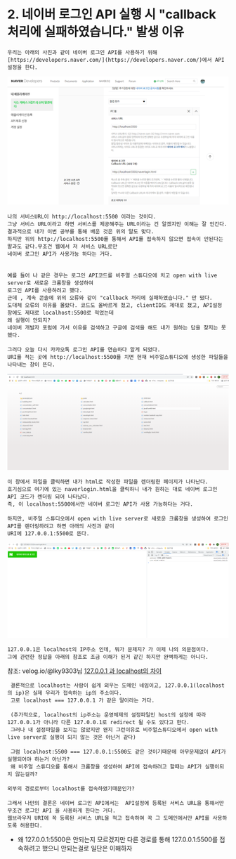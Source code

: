 
# 2. 네이버 로그인 API 실행 시 "callback 처리에 실패하였습니다." 발생 이유


    우리는 아래의 사진과 같이 네이버 로그인 API를 사용하기 위해 
    [https://developers.naver.com/](https://developers.naver.com/)에서 API설정을 한다. 

![네이버로그인 API설정](./images/naverloginAPI.png)

    나의 서비스URL이 http://localhost:5500 이라는 것이다. 
    그냥 서비스 URL이라고 하면 서비스를 제공해주는 URL이라는 건 알겠지만 이해는 잘 안간다. 
    결과적으로 내가 이번 공부를 통해 배운 것은 위의 말도 맞다. 
    하지만 위의 http://localhost:5500를 통해서 API를 접속하지 않으면 접속이 안된다는 말과도 같다.무조건 웹에서 저 서비스 URL로만 
    네이버 로그인 API가 사용가능 하다는 거다.


    예를 들어 나 같은 경우는 로그인 API코드를 비주얼 스튜디오에 치고 open with live server로 새로운 크롬창을 생성하여
    로그인 API를 사용하려고 했다. 
    근데 , 계속 콘솔에 위의 오류와 같이 "callback 처리에 실패하였습니다." 만 떴다. 
    도대체 오류의 이유를 몰랐다. 코드도 올바르게 쳤고, clientID도 제대로 쳤고, API설정 창에도 제대로 localhost:5500로 적었는데 
    왜 실행이 안되지?
    네이버 개발자 포럼에 가서 이유를 검색하고 구글에 검색을 해도 내가 원하는 답을 찾지는 못했다.

    그러다 오늘 다시 카카오톡 로그인 API를 연습하다 알게 되었다. 
    URI를 적는 곳에 http://localhost:5500를 치면 현재 비주얼스튜디오에 생성한 파일들을 나타내는 창이 뜬다. 

![localhost:5500](./images/localhost5500.png)

    이 창에서 파일을 클릭하면 내가 html로 작성한 파일을 렌더링한 페이지가 나타난다. 
    호기심으로 여기에 있는 naverlogin.html을 클릭하니 내가 원하는 대로 네이버 로그인 API 코드가 렌더링 되어 나타났다.
    즉, 이 localhost:5500에서만 네이버 로그인 API가 사용 가능하다는 거다. 

    하지만, 비주얼 스튜디오에서 open with live server로 새로운 크롬창을 생성하여 로그인 API를 렌더링하려고 하면 아래의 사진과 같이
    URI에 127.0.0.1:5500로 뜬다.
![localhost:5500](./images/127.0.0.1_5500.png)</br>

    127.0.0.1은 localhost의 IP주소 인데, 뭐가 문제지? 가 이제 나의 의문점이다. 
    그에 관련한 정답을 아래의 참조로 조금 이해가 된거 같긴 하지만 완벽하게는 아니다. 

참조: velog.io/@lky9303님 [127.0.0.1 과 localhost의 차이](https://velog.io/@lky9303/127.0.0.1-%EA%B3%BC-localhost%EC%9D%98-%EC%B0%A8%EC%9D%B4)
     
     결론적으로 localhost는 사람이 쉽게 외우는 도메인 네임이고, 127.0.0.1(localhost의 ip)은 실제 우리가 접속하는 ip의 주소이다.
     고로 localhost === 127.0.0.1 가 같은 말이라는 거다.

     (추가적으로, localhost의 ip주소는 운영체제의 설정파일인 host의 설정에 따라 127.0.0.1가 아니라 다른 127.0.0.1로 redirect 될 수도 있다고 한다.
     그러나 내 설정파일을 보지는 않았지만 왠지 그런이유로 비주얼스튜디오에서 open with live server로 실행이 되지 않는 것은 아닌거 같다)
     
     그럼 localhost:5500 === 127.0.0.1:5500도 같은 것이기때문에 아무문제없이 API가 실행되어야 하는거 아닌가?
     왜 비주얼 스튜디오를 통해서 크롬창을 생성하여 API에 접속하려고 할때는 API가 실행이되지 않는걸까?

    외부의 경로로부터 localhost를 접속하였기때문인가?

    그래서 나만의 결론은 네이버 로그인 API에서는  API설정에 등록된 서비스 URL을 통해서만 무조건 로그인 API 을 사용하게 한다는 거다. 
    웹브라우저 URI에 꼭 등록된 서비스 URL을 적고 접속하여 꼭 그 도메인에서만 API를 사용하도록 허용한다. 

+ 왜 127.0.0.1:5500은 안되는지 모르겠지만 다른 경로를 통해 127.0.0.1:5500를 접속하려고 했으니 안되는걸로 일단은 이해하자

